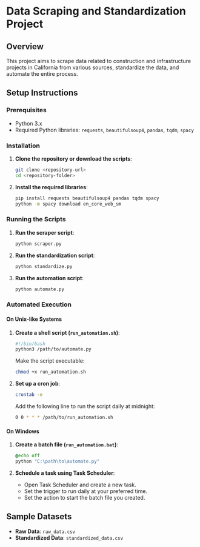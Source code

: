 # Data Scraping and Standardization Project

## Overview

This project aims to scrape data related to construction and infrastructure projects in California from various sources, standardize the data, and automate the entire process.

## Setup Instructions

### Prerequisites

- Python 3.x
- Required Python libraries: `requests`, `beautifulsoup4`, `pandas`, `tqdm`, `spacy`

### Installation

1. **Clone the repository or download the scripts**:
   ```sh
   git clone <repository-url>
   cd <repository-folder>
   ```

2. **Install the required libraries**:
   ```sh
   pip install requests beautifulsoup4 pandas tqdm spacy
   python -m spacy download en_core_web_sm
   ```

### Running the Scripts

1. **Run the scraper script**:
   ```sh
   python scraper.py
   ```

2. **Run the standardization script**:
   ```sh
   python standardize.py
   ```

3. **Run the automation script**:
   ```sh
   python automate.py
   ```

### Automated Execution

#### On Unix-like Systems

1. **Create a shell script (`run_automation.sh`)**:
   ```sh
   #!/bin/bash
   python3 /path/to/automate.py
   ```
   Make the script executable:
   ```sh
   chmod +x run_automation.sh
   ```

2. **Set up a cron job**:
   ```sh
   crontab -e
   ```
   Add the following line to run the script daily at midnight:
   ```sh
   0 0 * * * /path/to/run_automation.sh
   ```

#### On Windows

1. **Create a batch file (`run_automation.bat`)**:
   ```bat
   @echo off
   python "C:\path\to\automate.py"
   ```

2. **Schedule a task using Task Scheduler**:
   - Open Task Scheduler and create a new task.
   - Set the trigger to run daily at your preferred time.
   - Set the action to start the batch file you created.

## Sample Datasets

- **Raw Data**: `raw_data.csv` 
- **Standardized Data**: `standardized_data.csv` 
